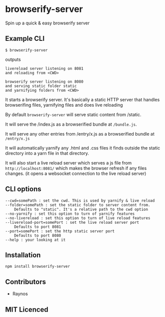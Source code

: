 # browserify-server

Spin up a quick & easy browserify server

## Example CLI

`$ browserify-server`

outputs

```
livereload server listening on 8081 
and reloading from <CWD>

browserify server listening on 8080 
and serving static folder static 
and yarnifying folders from <CWD>
```

It starts a browserify server. It's basically a static HTTP server that handles browserifing files, yarnifying files and does live reloading

By default `browserify-server` will serve static content from <CWD>/static.

It will serve the <CWD>/index.js as a browserified bundle at `/bundle.js`.

It will serve any other entries from <CWD>/entry/x.js as a browserified bundle at `/entry/x.js`

It will automatically yarnify any .html and .css files it finds outside the static directory into a yarn file in that directory.

It will also start a live reload server which serves a js file from `http://localhost:8081/` which makes the browser refresh if any files changes. (it opens a websocket connection to the live reload server)

## CLI options

```
--cwd=somePath : set the cwd. This is used by yarnify & live reload
--folder=somePath : set the static folder to server content from.
    Defaults to "static". It's a relative path to the cwd option
--no-yarnify : set this option to turn of yarnify features
--no-livereload : set this option to turn of live reload features
--livereload-port=somePort : set the live reload server port
    Defaults to port 8081
--port=somePort : set the http static server port
    Defaults to port 8080
--help : your looking at it
```


## Installation

`npm install browserify-server`

## Contributors

 - Raynos

## MIT Licenced

  [1]: https://secure.travis-ci.org/Raynos/browserify-server.png
  [2]: http://travis-ci.org/Raynos/browserify-server